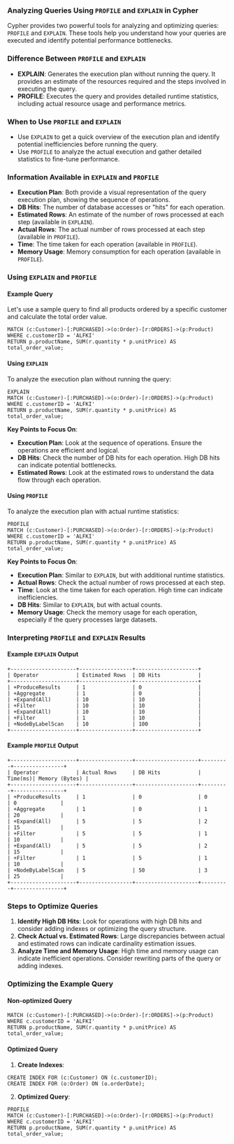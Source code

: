 ### Analyzing Queries Using `PROFILE` and `EXPLAIN` in Cypher

Cypher provides two powerful tools for analyzing and optimizing queries: `PROFILE` and `EXPLAIN`. These tools help you understand how your queries are executed and identify potential performance bottlenecks.

### Difference Between `PROFILE` and `EXPLAIN`

- **EXPLAIN**: Generates the execution plan without running the query. It provides an estimate of the resources required and the steps involved in executing the query.
- **PROFILE**: Executes the query and provides detailed runtime statistics, including actual resource usage and performance metrics.

### When to Use `PROFILE` and `EXPLAIN`

- Use `EXPLAIN` to get a quick overview of the execution plan and identify potential inefficiencies before running the query.
- Use `PROFILE` to analyze the actual execution and gather detailed statistics to fine-tune performance.

### Information Available in `EXPLAIN` and `PROFILE`

- **Execution Plan**: Both provide a visual representation of the query execution plan, showing the sequence of operations.
- **DB Hits**: The number of database accesses or "hits" for each operation.
- **Estimated Rows**: An estimate of the number of rows processed at each step (available in `EXPLAIN`).
- **Actual Rows**: The actual number of rows processed at each step (available in `PROFILE`).
- **Time**: The time taken for each operation (available in `PROFILE`).
- **Memory Usage**: Memory consumption for each operation (available in `PROFILE`).

### Using `EXPLAIN` and `PROFILE`

#### Example Query

Let's use a sample query to find all products ordered by a specific customer and calculate the total order value.

```cypher
MATCH (c:Customer)-[:PURCHASED]->(o:Order)-[r:ORDERS]->(p:Product)
WHERE c.customerID = 'ALFKI'
RETURN p.productName, SUM(r.quantity * p.unitPrice) AS total_order_value;
```

#### Using `EXPLAIN`

To analyze the execution plan without running the query:

```cypher
EXPLAIN
MATCH (c:Customer)-[:PURCHASED]->(o:Order)-[r:ORDERS]->(p:Product)
WHERE c.customerID = 'ALFKI'
RETURN p.productName, SUM(r.quantity * p.unitPrice) AS total_order_value;
```

**Key Points to Focus On**:
- **Execution Plan**: Look at the sequence of operations. Ensure the operations are efficient and logical.
- **DB Hits**: Check the number of DB hits for each operation. High DB hits can indicate potential bottlenecks.
- **Estimated Rows**: Look at the estimated rows to understand the data flow through each operation.

#### Using `PROFILE`

To analyze the execution plan with actual runtime statistics:

```cypher
PROFILE
MATCH (c:Customer)-[:PURCHASED]->(o:Order)-[r:ORDERS]->(p:Product)
WHERE c.customerID = 'ALFKI'
RETURN p.productName, SUM(r.quantity * p.unitPrice) AS total_order_value;
```

**Key Points to Focus On**:
- **Execution Plan**: Similar to `EXPLAIN`, but with additional runtime statistics.
- **Actual Rows**: Check the actual number of rows processed at each step.
- **Time**: Look at the time taken for each operation. High time can indicate inefficiencies.
- **DB Hits**: Similar to `EXPLAIN`, but with actual counts.
- **Memory Usage**: Check the memory usage for each operation, especially if the query processes large datasets.

### Interpreting `PROFILE` and `EXPLAIN` Results

#### Example `EXPLAIN` Output

```cypher
+---------------------+-----------------+--------------------+
| Operator            | Estimated Rows  | DB Hits            |
+---------------------+-----------------+--------------------+
| +ProduceResults     | 1               | 0                  |
| +Aggregate          | 1               | 0                  |
| +Expand(All)        | 10              | 10                 |
| +Filter             | 10              | 10                 |
| +Expand(All)        | 10              | 10                 |
| +Filter             | 1               | 10                 |
| +NodeByLabelScan    | 10              | 100                |
+---------------------+-----------------+--------------------+
```

#### Example `PROFILE` Output

```cypher
+---------------------+-----------------+--------------------+---------+----------------+
| Operator            | Actual Rows     | DB Hits            | Time(ms)| Memory (Bytes) |
+---------------------+-----------------+--------------------+---------+----------------+
| +ProduceResults     | 1               | 0                  | 0       | 0              |
| +Aggregate          | 1               | 0                  | 1       | 20             |
| +Expand(All)        | 5               | 5                  | 2       | 15             |
| +Filter             | 5               | 5                  | 1       | 10             |
| +Expand(All)        | 5               | 5                  | 2       | 15             |
| +Filter             | 1               | 5                  | 1       | 10             |
| +NodeByLabelScan    | 5               | 50                 | 3       | 25             |
+---------------------+-----------------+--------------------+---------+----------------+
```

### Steps to Optimize Queries

1. **Identify High DB Hits**: Look for operations with high DB hits and consider adding indexes or optimizing the query structure.
2. **Check Actual vs. Estimated Rows**: Large discrepancies between actual and estimated rows can indicate cardinality estimation issues.
3. **Analyze Time and Memory Usage**: High time and memory usage can indicate inefficient operations. Consider rewriting parts of the query or adding indexes.

### Optimizing the Example Query

#### Non-optimized Query

```cypher
MATCH (c:Customer)-[:PURCHASED]->(o:Order)-[r:ORDERS]->(p:Product)
WHERE c.customerID = 'ALFKI'
RETURN p.productName, SUM(r.quantity * p.unitPrice) AS total_order_value;
```

#### Optimized Query

1. **Create Indexes**:

```cypher
CREATE INDEX FOR (c:Customer) ON (c.customerID);
CREATE INDEX FOR (o:Order) ON (o.orderDate);
```

2. **Optimized Query**:

```cypher
PROFILE
MATCH (c:Customer)-[:PURCHASED]->(o:Order)-[r:ORDERS]->(p:Product)
WHERE c.customerID = 'ALFKI'
RETURN p.productName, SUM(r.quantity * p.unitPrice) AS total_order_value;
```

